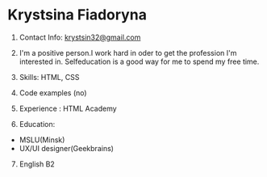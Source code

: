 
# Krystsina Fiadoryna
1. Contact Info:
krystsin32@gmail.com

2. I'm a positive person.I work hard in oder to get the profession I'm interested in. 
Selfeducation is a good way for me to spend my free time. 
3. Skills: HTML, CSS
4. Code examples (no)
5. Experience : HTML Academy
6. Education:
+ MSLU(Minsk)
+ UX/UI designer(Geekbrains)
7. English B2

